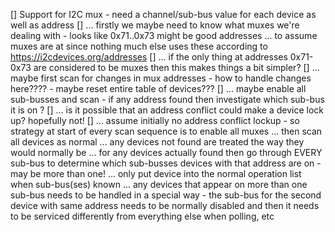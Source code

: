 [] Support for I2C mux - need a channel/sub-bus value for each device as well as address
[] ... firstly we maybe need to know what muxes we're dealing with - looks like 0x71..0x73 might be good addresses
... to assume muxes are at since nothing much else uses these according to https://i2cdevices.org/addresses 
[] ... if the only thing at addresses 0x71-0x73 are considered to be muxes then this makes things a bit simpler?
[] ... maybe first scan for changes in mux addresses - how to handle changes here???? - maybe reset entire table of devices???
[] ... maybe enable all sub-busses and scan - if any address found then investigate which sub-bus it is on ?
[] ... is it possible that an address conflict could make a device lock up? hopefully not!
[] ... assume initially no address conflict lockup - so strategy at start of every scan sequence is to enable all muxes
... then scan all devices as normal
... any devices not found are treated the way they would normally be
... for any devices actually found then go through EVERY sub-bus to determine which sub-busses devices with that address are on - may be more than one!
... only put device into the normal operation list when sub-bus(ses) known
... any devices that appear on more than one sub-bus needs to be handled in a special way - the sub-bus for the second device with same address needs to be normally disabled and then it needs to be serviced differently from everything else when polling, etc

